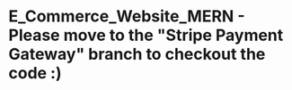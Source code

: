 # E_Commerce_Website_MERN - Please move to the "Stripe Payment Gateway" branch to checkout the code :)

